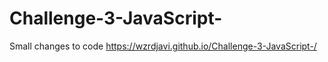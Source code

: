 # Challenge-3-JavaScript-
Small changes to code
https://wzrdjavi.github.io/Challenge-3-JavaScript-/
